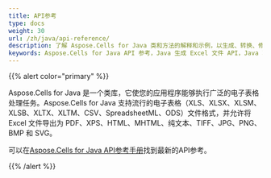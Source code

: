 ```yaml
---
title: API参考
type: docs
weight: 30
url: /zh/java/api-reference/
description: 了解 Aspose.Cells for Java 类和方法的解释和示例，以生成、转换、修改、呈现和打印 Excel 文件，而无需使用 Microsoft Excel。
keywords: Aspose.Cells for Java API 参考，Java 生成 Excel 文件 API，Java 转换 Excel 文件 API，Java 修复和修复 Excel 文件 API，Java 呈现 Excel 文件 API，Java 打印 Excel 文件 API
---
```


{{% alert color="primary" %}} 

Aspose.Cells for Java 是一个类库，它使您的应用程序能够执行广泛的电子表格处理任务。Aspose.Cells for Java 支持流行的电子表格（XLS、XLSX、XLSM、XLSB、XLTX、XLTM、CSV、SpreadsheetML、ODS）文件格式，并允许将 Excel 文件导出为 PDF、XPS、HTML、MHTML、纯文本、TIFF、JPG、PNG、BMP 和 SVG。

可以在[Aspose.Cells for Java API参考手册](https://reference.aspose.com/cells/java)找到最新的API参考。

{{% /alert %}}

